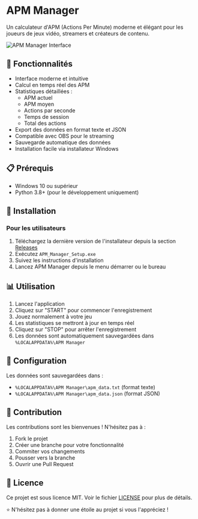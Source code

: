 # APM Manager

Un calculateur d'APM (Actions Per Minute) moderne et élégant pour les joueurs de jeux vidéo, streamers et créateurs de contenu.

![APM Manager Interface](https://i.imgur.com/placeholder.png)

## 🌟 Fonctionnalités

- Interface moderne et intuitive
- Calcul en temps réel des APM
- Statistiques détaillées :
  - APM actuel
  - APM moyen
  - Actions par seconde
  - Temps de session
  - Total des actions
- Export des données en format texte et JSON
- Compatible avec OBS pour le streaming
- Sauvegarde automatique des données
- Installation facile via installateur Windows

## 📋 Prérequis

- Windows 10 ou supérieur
- Python 3.8+ (pour le développement uniquement)

## 🚀 Installation

### Pour les utilisateurs

1. Téléchargez la dernière version de l'installateur depuis la section [Releases](https://github.com/votre-username/apm-manager/releases)
2. Exécutez `APM_Manager_Setup.exe`
3. Suivez les instructions d'installation
4. Lancez APM Manager depuis le menu démarrer ou le bureau

## 📊 Utilisation

1. Lancez l'application
2. Cliquez sur "START" pour commencer l'enregistrement
3. Jouez normalement à votre jeu
4. Les statistiques se mettront à jour en temps réel
5. Cliquez sur "STOP" pour arrêter l'enregistrement
6. Les données sont automatiquement sauvegardées dans `%LOCALAPPDATA%\APM Manager`

## 🔧 Configuration

Les données sont sauvegardées dans :
- `%LOCALAPPDATA%\APM Manager\apm_data.txt` (format texte)
- `%LOCALAPPDATA%\APM Manager\apm_data.json` (format JSON)

## 🤝 Contribution

Les contributions sont les bienvenues ! N'hésitez pas à :
1. Fork le projet
2. Créer une branche pour votre fonctionnalité
3. Commiter vos changements
4. Pousser vers la branche
5. Ouvrir une Pull Request

## 📝 Licence

Ce projet est sous licence MIT. Voir le fichier [LICENSE](LICENSE) pour plus de détails.


⭐ N'hésitez pas à donner une étoile au projet si vous l'appréciez ! 